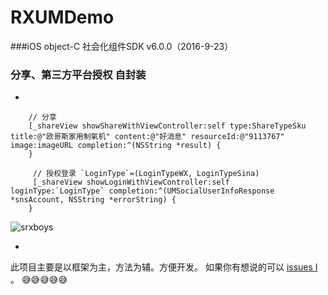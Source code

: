 # RXUMDemo
###iOS object-C 社会化组件SDK v6.0.0（2016-9-23）
###             分享、第三方平台授权 自封装
-

```objc
    // 分享
    [_shareView showShareWithViewController:self type:ShareTypeSku title:@"欧哥斯家用制氧机" content:@"好消息" resourceId:@"9113767" image:imageURL completion:^(NSString *result) {
    }
    
     // 授权登录 `LoginType`=(LoginTypeWX, LoginTypeSina)
     [_shareView showLoginWithViewController:self  loginType:`LoginType` completion:^(UMSocialUserInfoResponse *snsAccount, NSString *errorString) {
    }
```
![srxboys](https://github.com/srxboys/RXUMDemo/blob/master/srxboys_UMShare.gif)

-
此项目主要是以框架为主，方法为辅。方便开发。 
如果你有想说的可以 [issues I](https://github.com/srxboys/RXUMDemo/issues/new) 。
:sweat_smile::sweat_smile::sweat_smile::sweat_smile::sweat_smile:
